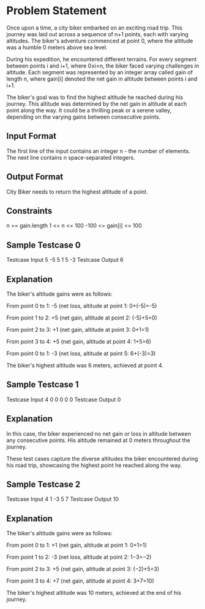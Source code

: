# Problem Statement
Once upon a time, a city biker embarked on an exciting road trip. This journey was laid out across a sequence of n+1 points, each with varying altitudes. The biker's adventure commenced at point 0, where the altitude was a humble 0 meters above sea level.

During his expedition, he encountered different terrains. For every segment between points i and i+1, where 0≤i<n, the biker faced varying challenges in altitude. Each segment was represented by an integer array called gain of length n, where gain[i] denoted the net gain in altitude between points i and i+1.

The biker's goal was to find the highest altitude he reached during his journey. This altitude was determined by the net gain in altitude at each point along the way. It could be a thrilling peak or a serene valley, depending on the varying gains between consecutive points.

## Input Format
The first line of the input contains an integer n  - the number of elements.
The next  line contains n space-separated integers.
## Output Format
City Biker needs to return the highest altitude of a point.

## Constraints
n == gain.length
1 <= n <= 100
-100 <= gain[i] <= 100
## Sample Testcase 0
Testcase Input
5
-5 5 1 5 -3
Testcase Output
6
## Explanation
The biker's altitude gains were as follows:



From point 0 to 1: -5 (net loss, altitude at point 1: 0+(-5)=-5)

From point 1 to 2: +5 (net gain, altitude at point 2: (-5)+5=0)

From point 2 to 3: +1 (net gain, altitude at point 3: 0+1=1)

From point 3 to 4: +5 (net gain, altitude at point 4: 1+5=6)

From point 0 to 1: -3 (net loss, altitude at point 5: 6+(-3)=3)


The biker's highest altitude was 6 meters, achieved at point 4.

## Sample Testcase 1
Testcase Input
4
0 0 0 0 0
Testcase Output
0
## Explanation
In this case, the biker experienced no net gain or loss in altitude between any consecutive points. His altitude remained at 0 meters throughout the journey.


These test cases capture the diverse altitudes the biker encountered during his road trip, showcasing the highest point he reached along the way.

## Sample Testcase 2
Testcase Input
4
1 -3 5 7
Testcase Output
10
## Explanation
The biker's altitude gains were as follows:



From point 0 to 1: +1 (net gain, altitude at point 1: 0+1=1)

From point 1 to 2: -3 (net loss, altitude at point 2: 1−3=−2)

From point 2 to 3: +5 (net gain, altitude at point 3: (−2)+5=3)

From point 3 to 4: +7 (net gain, altitude at point 4: 3+7=10)


The biker's highest altitude was 10 meters, achieved at the end of his journey.
